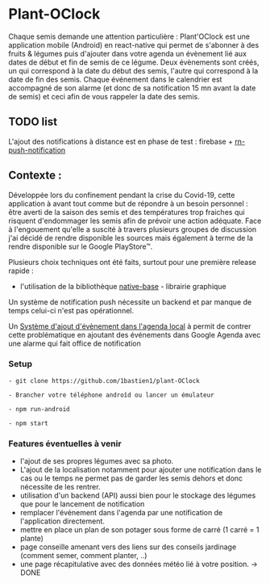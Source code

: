 # Plant-OClock

Chaque semis demande une attention particulière : 
Plant'OClock est une application mobile (Android) en react-native qui permet de s'abonner à des fruits & légumes
puis d'ajouter dans votre agenda un évènement lié aux dates de début et fin de semis de ce légume. Deux évènements sont créés, 
un qui correspond à la date du début des semis, l'autre qui correspond à la date de fin des semis. 
Chaque événement dans le calendrier est accompagné de son alarme (et donc de sa notification 15 mn avant la date de semis)
et ceci afin de vous rappeler la date des semis.

## TODO list

L'ajout des notifications à distance est en phase de test : firebase + [rn-push-notification](https://github.com/zo0r/react-native-push-notification/)

## Contexte : 

Développée lors du confinement pendant la crise du Covid-19, cette application à avant tout comme but de répondre à un besoin personnel : être averti de la saison des semis et des températures trop fraiches qui risquent d'endommager les semis afin de prévoir une action adéquate. Face à l'engouement qu'elle a suscité à travers plusieurs groupes de discussion j'ai décidé de rendre disponible les sources mais également à terme de la rendre disponible sur le Google PlayStore™.

Plusieurs choix techniques ont été faits, surtout pour une première release rapide :


- l'utilisation de la bibliothèque [native-base](https://nativebase.io/) - librairie graphique

Un système de notification push nécessite un backend et par manque de temps celui-ci n'est pas opérationnel.

Un [Système d'ajout d'évènement dans l'agenda local](https://github.com/wmcmahan/react-native-calendar-events) à permit de contrer cette problématique en ajoutant des événements dans Google Agenda avec une alarme qui fait office de notification



### Setup

```
- git clone https://github.com/1bastien1/plant-OClock
```
```
- Brancher votre téléphone androîd ou lancer un émulateur
```
```
- npm run-android
```
```
- npm start
```


### Features éventuelles à venir


- l'ajout de ses propres légumes avec sa photo.
- L'ajout de la localisation notamment pour ajouter une notification dans le cas ou le temps ne permet pas de garder
les semis dehors et donc nécessite de les rentrer.
- utilisation d'un backend (API) aussi bien pour le stockage des légumes que pour le lancement de notification
- remplacer l'événement dans l'agenda par une notification de l'application directement.
- mettre en place un plan de son potager sous forme de carré (1 carré = 1 plante)
- page conseille amenant vers des liens sur des conseils jardinage (comment semer, comment planter, ..)
- une page récapitulative avec des données météo lié à votre position. -> DONE


